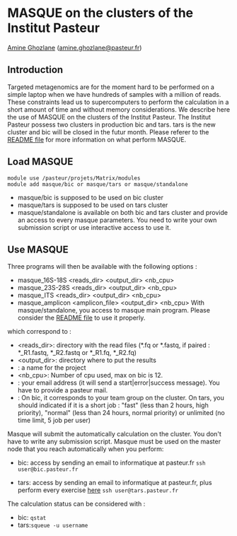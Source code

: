 # MASQUE on the clusters of the Institut Pasteur 
[Amine Ghozlane](https://research.pasteur.fr/fr/member/amine-ghozlane/) (amine.ghozlane@pasteur.fr)

## Introduction

Targeted metagenomics are for the moment hard to be performed on a simple laptop when we have hundreds of samples with a million of reads. These constraints lead us to supercomputers to perform the calculation in a short amount of time and without memory considerations.
We describe here the use of MASQUE on the clusters of the Institut Pasteur. The Institut Pasteur possess two clusters in production bic and tars. tars is the new cluster and bic will be closed in the futur month.
Please referer to the [README file](https://github.com/aghozlane/masque) for more information on what perform MASQUE.

## Load MASQUE

```
module use /pasteur/projets/Matrix/modules
module add masque/bic or masque/tars or masque/standalone
```

* masque/bic is supposed to be used on bic cluster
* masque/tars is supposed to be used on tars cluster
* masque/standalone is available on both bic and tars cluster and provide an access to every masque parameters. You need to write your own submission script or use interactive access to use it.

## Use MASQUE

Three programs will then be available with the following options :
- masque_16S-18S <reads_dir> <output_dir> <project-name> <nb_cpu> <email> <queue>
- masque_23S-28S <reads_dir> <output_dir> <project-name> <nb_cpu> <email> <queue>
- masque_ITS <reads_dir> <output_dir> <project-name> <nb_cpu> <email> <queue>
- masque_amplicon <amplicon_file> <output_dir> <project-name> <nb_cpu> <email> <queue>
With masque/standalone, you access to masque main program. Please consider the [README file](https://github.com/aghozlane/masque) to use it properly. 

which correspond to :
- <reads_dir>: directory with the read files (*.fq or *.fastq, if paired : *_R1.fastq, *_R2.fastq or *_R1.fq, *_R2.fq)
- <output_dir>: directory where to put the results
- <project-name>: a name for the project
- <nb_cpu>: Number of cpu used, max on bic is 12.
- <email>: your email address (it will send a start|error|success message). You have to provide a pasteur mail.
- <queue>: On bic, it corresponds to your team group on the cluster. On tars, you should indicated if it is a short job : "fast" (less than 2 hours, high priority), "normal" (less than 24 hours, normal priority) or unlimited (no time limit, 5 job per user)  

Masque will submit the automatically calculation on the cluster. You don't have to write any submission script. Masque must be used on the master node that you reach automatically when you perform:

- bic: access by sending an email to informatique at pasteur.fr
`ssh user@bic.pasteur.fr`

- tars: access by sending an email to informatique at pasteur.fr, plus perform every exercise [here](https://moocs.pasteur.fr/courses/Institut_Pasteur/DSI_01/1/info)
`ssh user@tars.pasteur.fr`

The calculation status can be considered with :
- bic: `qstat`
- tars:`squeue -u username`
